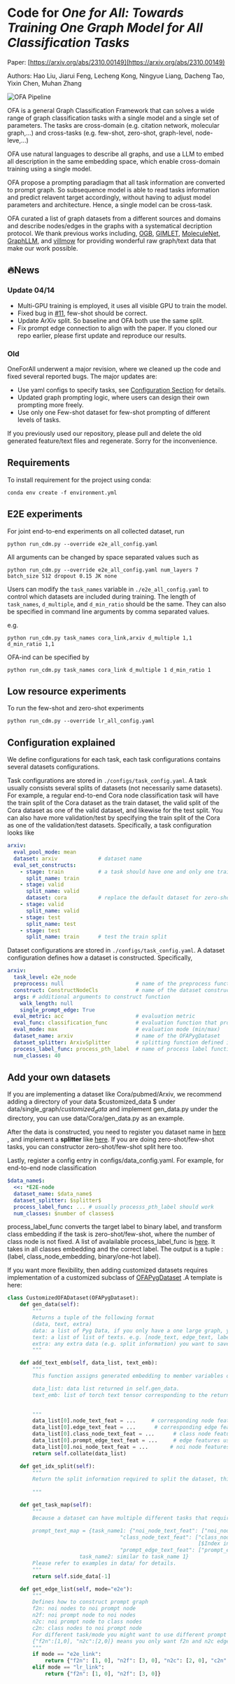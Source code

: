 # Code for *One for All: Towards Training One Graph Model for All Classification Tasks*

Paper: [https://arxiv.org/abs/2310.00149](https://arxiv.org/abs/2310.00149)

Authors: Hao Liu, Jiarui Feng, Lecheng Kong, Ningyue Liang, Dacheng Tao, Yixin Chen, Muhan Zhang

![OFA Pipeline ](ofapipeline.png)

OFA is a general Graph Classification Framework that can solves a wide range of graph classification tasks with a single
model and a single set of parameters. The tasks are cross-domain (e.g. citation network, molecular graph,...) and
cross-tasks (e.g. few-shot, zero-shot, graph-level, node-leve,...)

OFA use natural languages to describe all graphs, and use a LLM to embed all description in the same embedding space,
which enable cross-domain training using a single model.

OFA propose a prompting paradiagm that all task information are converted to prompt graph. So subsequence model is able
to read tasks information and predict relavent target accordingly, without having to adjust model parameters and
architecture. Hence, a single model can be cross-task.

OFA curated a list of graph datasets from a different sources and domains and describe nodes/edges in the graphs with a
systematical decription protocol. We thank previous works
including, [OGB](https://ogb.stanford.edu/), [GIMLET](https://github.com/zhao-ht/GIMLET/tree/master), [MoleculeNet](https://arxiv.org/abs/1703.00564), [GraphLLM](https://arxiv.org/pdf/2307.03393.pdf),
and [villmow](https://github.com/villmow/datasets_knowledge_embedding/tree/master) for providing wonderful raw
graph/text data that make our work possible.

## 🔥News
### Update 04/14
- Multi-GPU training is employed, it uses all visible GPU to train the model.
- Fixed bug in [#11](https://github.com/LechengKong/OneForAll/issues/11), few-shot should be correct.
- Update ArXiv split. So baseline and OFA both use the same split.
- Fix prompt edge connection to align with the paper.
If you cloned our repo earlier, please first update and reproduce our results.

### Old
OneForAll underwent a major revision, where we cleaned up the code and fixed several reported bugs. The major updates
are:

- Use yaml configs to specify tasks, see [Configuration Section](#configuration-explained) for details.
- Updated graph prompting logic, where users can design their own prompting more freely.
- Use only one Few-shot dataset for few-shot prompting of different levels of tasks.

If you previously used our repository, please pull and delete the old generated feature/text files and regenerate. Sorry
for the inconvenience.

## Requirements

To install requirement for the project using conda:

```
conda env create -f environment.yml
```

## E2E experiments

For joint end-to-end experiments on all collected dataset, run

```
python run_cdm.py --override e2e_all_config.yaml
```

All arguments can be changed by space separated values such as

```
python run_cdm.py --override e2e_all_config.yaml num_layers 7 batch_size 512 dropout 0.15 JK none
```

Users can modify the `task_names` variable in `./e2e_all_config.yaml` to control which datasets are included during
training. The length of `task_names`, `d_multiple`, and `d_min_ratio` should be the same. They can also be specified in
command line arguments by comma separated values.

e.g.

```
python run_cdm.py task_names cora_link,arxiv d_multiple 1,1 d_min_ratio 1,1
```

OFA-ind can be specified by

```
python run_cdm.py task_names cora_link d_multiple 1 d_min_ratio 1
```

## Low resource experiments

To run the few-shot and zero-shot experiments

```
python run_cdm.py --override lr_all_config.yaml
```

## Configuration explained

We define configurations for each task, each task configurations contains several datasets configurations.

Task configurations are stored in `./configs/task_config.yaml`. A task usually consists several splits of datasets (not
necessarily same datasets). For example, a regular end-to-end Cora node classification task will have the train split of
the Cora dataset as the train dataset, the valid split of the Cora dataset as one of the valid dataset, and likewise for
the test split. You can also have more validation/test by specifying the train split of the Cora as one of the
validation/test datasets. Specifically, a task configuration looks like

```yaml
arxiv:
  eval_pool_mode: mean
  dataset: arxiv             # dataset name
  eval_set_constructs:
    - stage: train           # a task should have one and only one train stage dataset
      split_name: train
    - stage: valid
      split_name: valid
      dataset: cora          # replace the default dataset for zero-shot tasks
    - stage: valid
      split_name: valid
    - stage: test
      split_name: test
    - stage: test
      split_name: train      # test the train split
```

Dataset configurations are stored in `./configs/task_config.yaml`. A dataset configuration defines how a dataset is
constructed. Specifically,

```yaml
arxiv:
  task_level: e2e_node
  preprocess: null                       # name of the preprocess function defined in task_constructor.py
  construct: ConstructNodeCls            # name of the dataset construction function defined in task_constructor.py
  args: # additional arguments to construct function
    walk_length: null
    single_prompt_edge: True
  eval_metric: acc                       # evaluation metric
  eval_func: classification_func         # evaluation function that process model output and batch to input to evaluator
  eval_mode: max                         # evaluation mode (min/max)
  dataset_name: arxiv                    # name of the OFAPygDataset
  dataset_splitter: ArxivSplitter        # splitting function defined in task_constructor.py
  process_label_func: process_pth_label  # name of process label function that transform original label to the binary labels
  num_classes: 40 
```

## Add your own datasets

If you are implementing a dataset like Cora/pubmed/Arxiv, we recommend adding a directory of your data \$customized_data \$ under data/single_graph/$customized_data$ and implement gen_data.py under the directory, you can use data/Cora/gen_data.py as an example.


After the data is constructed, you need to register you dataset name in [here](https://github.com/LechengKong/OneForAll/blob/e73f799cabb07e5c6138ba7e8f71881c4e5dd87f/task_constructor.py#L25) , and implement a **splitter** like [here](https://github.com/LechengKong/OneForAll/blob/e73f799cabb07e5c6138ba7e8f71881c4e5dd87f/task_constructor.py#L35). If you are doing zero-shot/few-shot tasks, you can constructor zero-shot/few-shot split here too.

Lastly, register a config entry in configs/data_config.yaml. For example, for end-to-end node classification

```yaml
$data_name$:
  <<: *E2E-node
  dataset_name: $data_name$
  dataset_splitter: $splitter$
  process_label_func: ... # usually processs_pth_label should work
  num_classes: $number of classes$
```
process_label_func converts the target label to binary label, and transform class embedding if the task is zero-shot/few-shot, where the number of class node is not fixed. A list of avalailable process_label_func is [here](https://github.com/LechengKong/OneForAll/blob/e73f799cabb07e5c6138ba7e8f71881c4e5dd87f/task_constructor.py#L280). It takes in all classes embedding and the correct label. The output is a tuple : (label, class_node_embedding, binary/one-hot label).

If you want more flexibility, then adding customized datasets requires implementation of a customized subclass of [OFAPygDataset](https://github.com/LechengKong/OneForAll/blob/e73f799cabb07e5c6138ba7e8f71881c4e5dd87f/data/ofa_data.py#L31) .A template is here:

```python
class CustomizedOFADataset(OFAPygDataset):
    def gen_data(self):
        """
        Returns a tuple of the following format
        (data, text, extra) 
        data: a list of Pyg Data, if you only have a one large graph, you should still wrap it with the list.
        text: a list of list of texts. e.g. [node_text, edge_text, label_text] this is will be converted to pooled vector representation.
        extra: any extra data (e.g. split information) you want to save.
        """

    def add_text_emb(self, data_list, text_emb):
        """
        This function assigns generated embedding to member variables of the graph

        data_list: data list returned in self.gen_data.
        text_emb: list of torch text tensor corresponding to the returned text in self.gen_data. text_emb[0] = llm_encode(text[0])

        
        """
        data_list[0].node_text_feat = ...     # corresponding node features
        data_list[0].edge_text_feat = ...      # corresponding edge features
        data_list[0].class_node_text_feat = ...      # class node features
        data_list[0].prompt_edge_text_feat = ...     # edge features used in prompt node
        data_list[0].noi_node_text_feat = ...       # noi node features, refer to the paper for the definition
        return self.collate(data_list)

    def get_idx_split(self):
        """
        Return the split information required to split the dataset, this optional, you can further split the dataset in task_constructor.py
        
        """

    def get_task_map(self):
        """
        Because a dataset can have multiple different tasks that requires different prompt/class text embedding. This function returns a task map that maps a task name to the desired text embedding. Specifically, a task map is of the following format.

        prompt_text_map = {task_name1: {"noi_node_text_feat": ["noi_node_text_feat", [$Index in data[0].noi_node_text_feat$]],
                                    "class_node_text_feat": ["class_node_text_feat",
                                                             [$Index in data[0].class_node_text_feat$]],
                                    "prompt_edge_text_feat": ["prompt_edge_text_feat", [$Index in data[0].prompt_edge_text_feat$]]},
                       task_name2: similar to task_name 1}
        Please refer to examples in data/ for details.
        """
        return self.side_data[-1]

    def get_edge_list(self, mode="e2e"):
        """
        Defines how to construct prompt graph
        f2n: noi nodes to noi prompt node
        n2f: noi prompt node to noi nodes
        n2c: noi prompt node to class nodes
        c2n: class nodes to noi prompt node
        For different task/mode you might want to use different prompt graph construction, you can do so by returning a dictionary. For example
        {"f2n":[1,0], "n2c":[2,0]} means you only want f2n and n2c edges, f2n edges have edge type 1, and its text embedding feature is data[0].prompt_edge_text_feat[0]
        """
        if mode == "e2e_link":
            return {"f2n": [1, 0], "n2f": [3, 0], "n2c": [2, 0], "c2n": [4, 0]}
        elif mode == "lr_link":
            return {"f2n": [1, 0], "n2f": [3, 0]}
```
